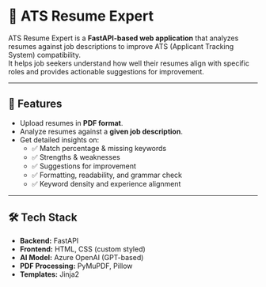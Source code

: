 # 📄 ATS Resume Expert  

ATS Resume Expert is a **FastAPI-based web application** that analyzes resumes against job descriptions to improve ATS (Applicant Tracking System) compatibility.  
It helps job seekers understand how well their resumes align with specific roles and provides actionable suggestions for improvement.  

---

## 🚀 Features  
- Upload resumes in **PDF format**.  
- Analyze resumes against a **given job description**.  
- Get detailed insights on:  
  - ✅ Match percentage & missing keywords  
  - ✅ Strengths & weaknesses  
  - ✅ Suggestions for improvement  
  - ✅ Formatting, readability, and grammar check  
  - ✅ Keyword density and experience alignment  

---

## 🛠️ Tech Stack  
- **Backend:** FastAPI  
- **Frontend:** HTML, CSS (custom styled)  
- **AI Model:** Azure OpenAI (GPT-based)  
- **PDF Processing:** PyMuPDF, Pillow  
- **Templates:** Jinja2  

 
